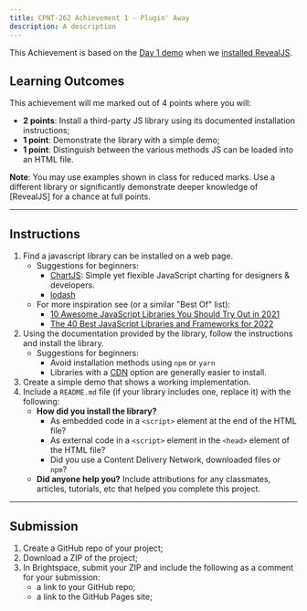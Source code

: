 ```yaml
---
title: CPNT-262 Achievement 1 - Plugin' Away
description: A description
---
```

This Achievement is based on the [Day 1 demo](https://sait-wbdv.netlify.app/cpnt-262/lessons/day-01) when we [installed RevealJS](https://gist.github.com/acidtone/5ade98e682f62f8fafd34d24dca03066).

## Learning Outcomes
This achievement will me marked out of 4 points where you will:
- **2 points**: Install a third-party JS library using its documented installation instructions;
- **1 point**: Demonstrate the library with a simple demo;
- **1 point**: Distinguish between the various methods JS can be loaded into an HTML file.

**Note**: You may use examples shown in class for reduced marks. Use a different library or significantly demonstrate deeper knowledge of [RevealJS] for a chance at full points.

---

## Instructions
1. Find a javascript library can be installed on a web page.
    - Suggestions for beginners:
        - [ChartJS](https://www.chartjs.org/): Simple yet flexible JavaScript charting for designers & developers.
        - [lodash](https://lodash.com/)
    - For more inspiration see (or a similar "Best Of" list):
        - [10 Awesome JavaScript Libraries You Should Try Out in 2021](https://www.freecodecamp.org/news/10-javascript-libraries-you-should-try/)
        - [The 40 Best JavaScript Libraries and Frameworks for 2022](https://kinsta.com/blog/javascript-libraries/) 
2. Using the documentation provided by the library, follow the instructions and install the library.
    - Suggestions for beginners:
        - Avoid installation methods using `npm` or `yarn`
        - Libraries with a [CDN](https://www.cloudflare.com/en-ca/learning/cdn/what-is-a-cdn/) option are generally easier to install. 
3. Create a simple demo that shows a working implementation.
4. Include a `README.md` file (if your library includes one, replace it) with the following:
    - **How did you install the library?**
        - As embedded code in a `<script>` element at the end of the HTML file?
        - As external code in a `<script>` element in the `<head>` element of the HTML file?
        - Did you use a Content Delivery Network, downloaded files or `npm`?
    - **Did anyone help you?** Include attributions for any classmates, articles, tutorials, etc that helped you complete this project.

---

## Submission
1. Create a GitHub repo of your project;
2. Download a ZIP of the project;
3. In Brightspace, submit your ZIP and include the following as a comment for your submission:
    - a link to your GitHub repo;
    - a link to the GitHub Pages site;